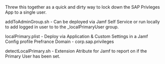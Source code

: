 Threw this together as a quick and dirty way to lock down the SAP Privleges App to a single user.


addToAdminGroup.sh - Can be deployed via Jamf Self Service or run locally to add logged in user to to the  _localPrimaryUser group.

localPrimary.plist - Deploy via Application & Custom Settings in a Jamf Config profile
        Prefrance Domain - corp.sap.privileges

detectLocalPrimary.sh - Extension Atribute for Jamf to report on if the Primary User has been set.

